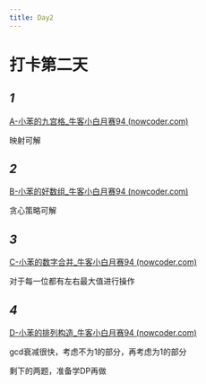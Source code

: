 ```yaml
---
title: Day2
---
```




# 打卡第二天

<!-- more -->

## *1*

[A-小苯的九宫格_牛客小白月赛94 (nowcoder.com)](https://ac.nowcoder.com/acm/contest/82957/A)

映射可解

## *2*

[B-小苯的好数组_牛客小白月赛94 (nowcoder.com)](https://ac.nowcoder.com/acm/contest/82957/B)

贪心策略可解

## *3*

[C-小苯的数字合并_牛客小白月赛94 (nowcoder.com)](https://ac.nowcoder.com/acm/contest/82957/C)

对于每一位都有左右最大值进行操作

## *4*

[D-小苯的排列构造_牛客小白月赛94 (nowcoder.com)](https://ac.nowcoder.com/acm/contest/82957/D)

gcd衰减很快，考虑不为1的部分，再考虑为1的部分

剩下的两题，准备学DP再做